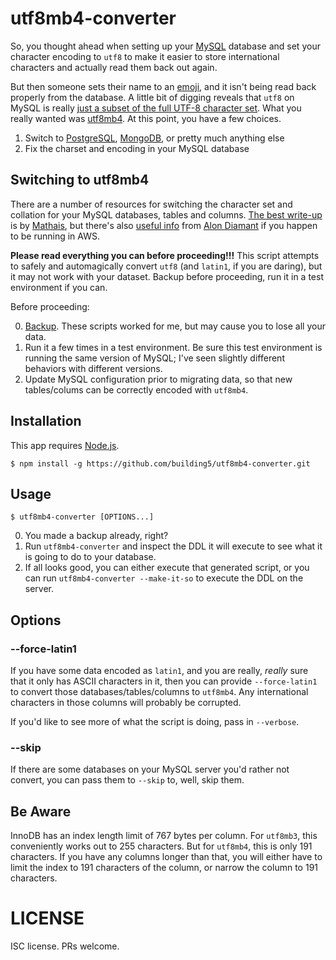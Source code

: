 # utf8mb4-converter

So, you thought ahead when setting up your [MySQL][] database and set your
character encoding to `utf8` to make it easier to store international characters
and actually read them back out again.

But then someone sets their name to an [emoji][], and it isn't being read back
properly from the database. A little bit of digging reveals that `utf8` on MySQL
is really [just a subset of the full UTF-8 character set][utf8mb3]. What you
really wanted was [utf8mb4][]. At this point, you have a few choices.

 1. Switch to [PostgreSQL][], [MongoDB][], or pretty much anything else
 2. Fix the charset and encoding in your MySQL database

## Switching to utf8mb4

There are a number of resources for switching the character set and collation
for your MySQL databases, tables and columns. [The best write-up][full-unicode]
is by [Mathais][], but there's also [useful info][RDS] from [Alon Diamant][] if
you happen to be running in AWS.

**Please read everything you can before proceeding!!!** This script attempts to
safely and automagically convert `utf8` (and `latin1`, if you are daring), but
it may not work with your dataset. Backup before proceeding, run it in a test
environment if you can.

Before proceeding:

 0. [Backup]. These scripts worked for me, but may cause you to lose all your
    data.
 1. Run it a few times in a test environment. Be sure this test environment is
    running the same version of MySQL; I've seen slightly different behaviors
    with different versions.
 2. Update MySQL configuration prior to migrating data, so that new
    tables/colums can be correctly encoded with `utf8mb4`.

## Installation

This app requires [Node.js][].

```
$ npm install -g https://github.com/building5/utf8mb4-converter.git
```

## Usage

```
$ utf8mb4-converter [OPTIONS...]
```

 0. You made a backup already, right?
 1. Run `utf8mb4-converter` and inspect the DDL it will execute to see what it
    is going to do to your database.
 2. If all looks good, you can either execute that generated script, or you can
    run `utf8mb4-converter --make-it-so` to execute the DDL on the server.

## Options


### --force-latin1

If you have some data encoded as `latin1`, and you are really, *really* sure
that it only has ASCII characters in it, then you can provide `--force-latin1`
to convert those databases/tables/columns to `utf8mb4`. Any international
characters in those columns will probably be corrupted.

If you'd like to see more of what the script is doing, pass in `--verbose`.

### --skip

If there are some databases on your MySQL server you'd rather not convert, you
can pass them to `--skip` to, well, skip them.

## Be Aware

InnoDB has an index length limit of 767 bytes per column. For `utf8mb3`, this
conveniently works out to 255 characters. But for `utf8mb4`, this is only 191
characters. If you have any columns longer than that, you will either have to
limit the index to 191 characters of the column, or narrow the column to 191
characters.

# LICENSE

ISC license. PRs welcome.

 [MySQL]: https://www.mysql.com/
 [emoji]: http://unicode.org/emoji/charts/full-emoji-list.html
 [utf8mb3]: https://dev.mysql.com/doc/refman/5.5/en/charset-unicode-utf8mb3.html
 [utf8mb4]: https://dev.mysql.com/doc/refman/5.5/en/charset-unicode-utf8mb4.html
 [PostgreSQL]: http://www.postgresql.org/
 [MongoDB]: https://www.mongodb.com/
 [full-unicode]: https://mathiasbynens.be/notes/mysql-utf8mb4
 [Mathais]: https://mathiasbynens.be/
 [RDS]: http://aprogrammers.blogspot.com/2014/12/utf8mb4-character-set-in-amazon-rds.html
 [Alon Diamant]: http://aprogrammers.blogspot.com/2014/12/utf8mb4-character-set-in-amazon-rds.html
 [Backup]: http://dev.mysql.com/doc/refman/5.7/en/backup-and-recovery.html
 [Node.js]: https://nodejs.org/en/

